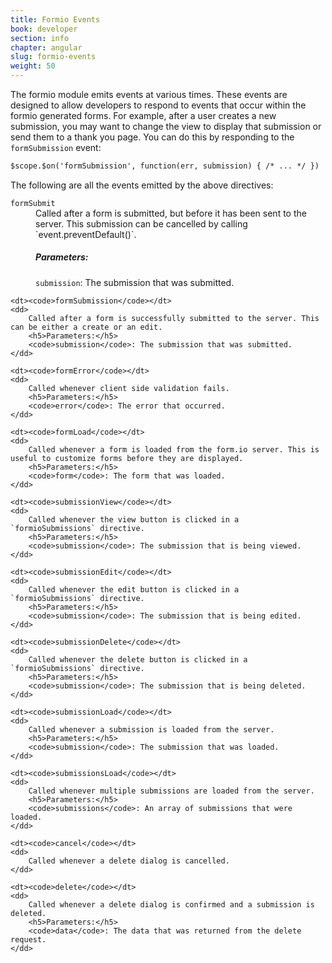 ```yaml
---
title: Formio Events
book: developer
section: info
chapter: angular
slug: formio-events
weight: 50
---
```

The formio module emits events at various times. These events are designed to allow developers to respond to events that occur within the formio generated forms. For example, after a user creates a new submission, you may want to change the view to display that submission or send them to a thank you page. You can do this by responding to the `formSubmission` event:

```html
$scope.$on('formSubmission', function(err, submission) { /* ... */ })
```


The following are all the events emitted by the above directives:

<dl class="dl-horizontal">
    <dt><code>formSubmit</code></dt>
    <dd>
        Called after a form is submitted, but before it has been sent to the server. This submission can be cancelled by calling `event.preventDefault()`.
        <h5>Parameters:</h5>
        <code>submission</code>: The submission that was submitted.
    </dd>

    <dt><code>formSubmission</code></dt>
    <dd>
        Called after a form is successfully submitted to the server. This can be either a create or an edit.
        <h5>Parameters:</h5>
        <code>submission</code>: The submission that was submitted.
    </dd>

    <dt><code>formError</code></dt>
    <dd>
        Called whenever client side validation fails.
        <h5>Parameters:</h5>
        <code>error</code>: The error that occurred.
    </dd>

    <dt><code>formLoad</code></dt>
    <dd>
        Called whenever a form is loaded from the form.io server. This is useful to customize forms before they are displayed.
        <h5>Parameters:</h5>
        <code>form</code>: The form that was loaded.
    </dd>

    <dt><code>submissionView</code></dt>
    <dd>
        Called whenever the view button is clicked in a `formioSubmissions` directive.
        <h5>Parameters:</h5>
        <code>submission</code>: The submission that is being viewed.
    </dd>

    <dt><code>submissionEdit</code></dt>
    <dd>
        Called whenever the edit button is clicked in a `formioSubmissions` directive.
        <h5>Parameters:</h5>
        <code>submission</code>: The submission that is being edited.
    </dd>

    <dt><code>submissionDelete</code></dt>
    <dd>
        Called whenever the delete button is clicked in a `formioSubmissions` directive.
        <h5>Parameters:</h5>
        <code>submission</code>: The submission that is being deleted.
    </dd>

    <dt><code>submissionLoad</code></dt>
    <dd>
        Called whenever a submission is loaded from the server.
        <h5>Parameters:</h5>
        <code>submission</code>: The submission that was loaded.
    </dd>

    <dt><code>submissionsLoad</code></dt>
    <dd>
        Called whenever multiple submissions are loaded from the server.
        <h5>Parameters:</h5>
        <code>submissions</code>: An array of submissions that were loaded.
    </dd>

    <dt><code>cancel</code></dt>
    <dd>
        Called whenever a delete dialog is cancelled.
    </dd>

    <dt><code>delete</code></dt>
    <dd>
        Called whenever a delete dialog is confirmed and a submission is deleted.
        <h5>Parameters:</h5>
        <code>data</code>: The data that was returned from the delete request.
    </dd>
</dl>
